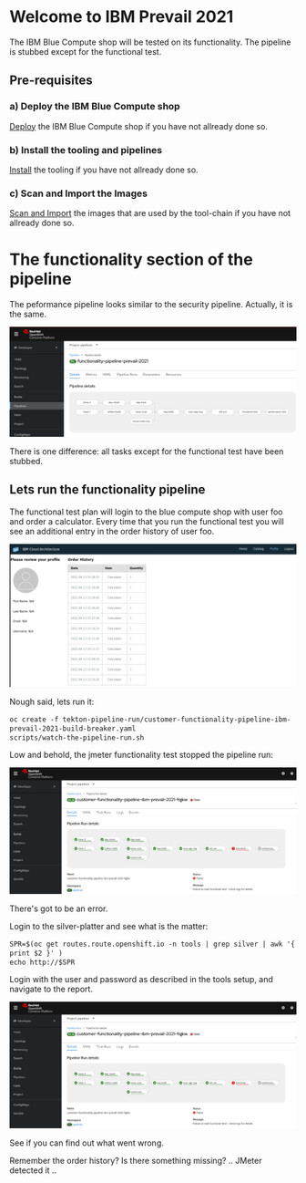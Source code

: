 # Welcome to IBM Prevail 2021

The IBM Blue Compute shop will be tested on its functionality. The pipeline is stubbed except for the functional test.

## Pre-requisites

### a) Deploy the IBM Blue Compute shop

[Deploy](../functionality/DEPLOY-FULL-BC.MD) the IBM Blue Compute shop if you have not allready done so.

### b) Install the tooling and pipelines

[Install](../nuts-and-bolts/MINI-SETUP.MD) the tooling if you have not allready done so.

### c) Scan and Import the Images

[Scan and Import](../nuts-and-bolts/SCAN.MD) the images that are used by the tool-chain if you have not allready done so.


# The functionality section of the pipeline

The peformance pipeline looks similar to the security pipeline.  Actually, it is the same.

![Fail](../../images/functionality-pipeline.png?raw=true "Title")

There is one difference: all tasks except for the functional test have been stubbed.


## Lets run the functionality pipeline

The functional test plan will login to the blue compute shop with user foo and order a calculator. Every time that you run the functional test you will see an additional entry in the order history of user foo.

![Fail](../../images/order-a-calculator.png?raw=true "Title")

Nough said, lets run it:

    oc create -f tekton-pipeline-run/customer-functionality-pipeline-ibm-prevail-2021-build-breaker.yaml
    scripts/watch-the-pipeline-run.sh

Low and behold, the jmeter functionality test stopped the pipeline run:

![Fail](../../images/functionality-breaks.png?raw=true "Title")

There's got to be an error.

Login to the silver-platter and see what is the matter:

    SPR=$(oc get routes.route.openshift.io -n tools | grep silver | awk '{ print $2 }' )
    echo http://$SPR 

Login with the user and password as described in the tools setup, and navigate to the report.

![Fail](../../images/functionality-breaks.png?raw=true "Title")    

See if you can find out what went wrong. 

Remember the order history? Is there something missing?  .. JMeter detected it ..
